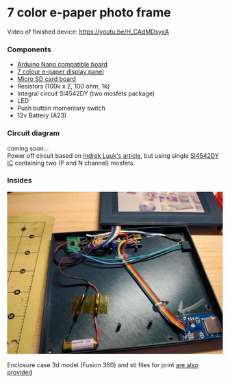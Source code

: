 # 7 color e-paper photo frame

Video of finished device: https://youtu.be/H_CAdMDsyxA

### Components

* [Arduino Nano compatible board](https://www.amazon.com/dp/B07G99NNXL)
* [7 colour e-paper display panel](https://www.waveshare.com/product/displays/e-paper/epaper-1/5.65inch-e-paper-module-f.htm)
* [Micro SD card board](https://www.amazon.com/gp/product/B07BJ2P6X6)
* Resistors (100k x 2, 100 ohm, 1k)
* Integral circuit SI4542DY (two mosfets package)
* LED
* Push button momentary switch
* 12v Battery (A23)

### Circuit diagram
coming soon...<br>
Power off circuit based on [Indrek Luuk's article](https://circuitjournal.com/arduino-auto-power-off), but using single [SI4542DY IC](https://www.onsemi.com/pdf/datasheet/si4542dy-d.pdf) containing two (P and N channel) mosfets.

### Insides
![Inside](https://github.com/geoavia/E-Paper-Photo-Frame/blob/main/photo_frame_inside.jpg)


Enclosure case 3d model (Fusion 360) and stl files for print [are also provided](https://github.com/geoavia/E-Paper-Photo-Frame/tree/main/enclosure)
